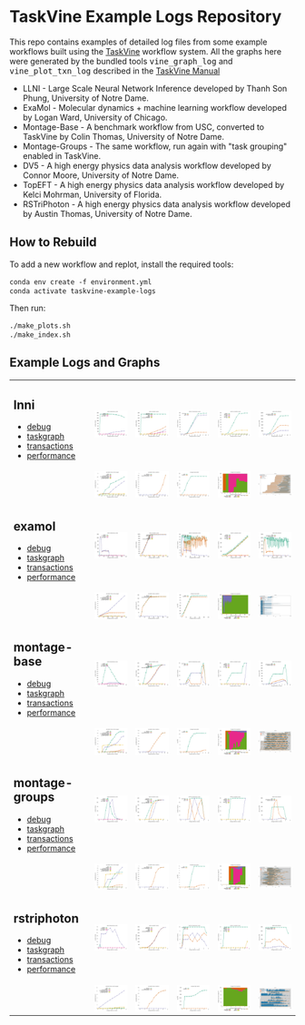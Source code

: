 # TaskVine Example Logs Repository

This repo contains examples of detailed log files from some
example workflows built using the <a href=https://ccl.cse.nd.edu/software/taskvine>TaskVine</a> workflow system.
All the graphs here were generated by the bundled tools <tt>vine_graph_log</tt> and <tt>vine_plot_txn_log</tt>
described in the <a href=/afs/crc.nd.edu/user/d/dthain/work/taskvine-example-logs>TaskVine Manual</a>

<ul>
<li> LLNI - Large Scale Neural Network Inference developed by Thanh Son Phung, University of Notre Dame.
<li> ExaMol - Molecular dynamics + machine learning workflow developed by Logan Ward, University of Chicago.
<li> Montage-Base - A benchmark workflow from USC, converted to TaskVine by Colin Thomas, University of Notre Dame.
<li> Montage-Groups - The same workflow, run again with "task grouping" enabled in TaskVine.
<li> DV5 - A high energy physics data analysis workflow developed by Connor Moore, University of Notre Dame.
<li> TopEFT - A high energy physics data analysis workflow developed by Kelci Mohrman, University of Florida.
<li> RSTriPhoton - A high energy physics data analysis workflow developed by Austin Thomas, University of Notre Dame.
</ul>

## How to Rebuild

To add a new workflow and replot, install the required tools:
```
conda env create -f environment.yml
conda activate taskvine-example-logs
```

Then run:
```
./make_plots.sh
./make_index.sh
```

## Example Logs and Graphs

<table>
<tr>
<td><h2>lnni</h2>
<ul>
<li><a href=examples/lnni/vine-logs/debug>debug</a>
<li><a href=examples/lnni/vine-logs/taskgraph>taskgraph</a>
<li><a href=examples/lnni/vine-logs/transactions>transactions</a>
<li><a href=examples/lnni/vine-logs/performance>performance</a>
<td><a href=examples/lnni/plots/performance.tasks.png><img src=examples/lnni/plots/performance.tasks.png width=250>
<td><a href=examples/lnni/plots/performance.tasks-accum.png><img src=examples/lnni/plots/performance.tasks-accum.png width=250>
<td><a href=examples/lnni/plots/performance.workers.png><img src=examples/lnni/plots/performance.workers.png width=250>
<td><a href=examples/lnni/plots/performance.workers-accum.png><img src=examples/lnni/plots/performance.workers-accum.png width=250>
<td><a href=examples/lnni/plots/performance.workers-disk.png><img src=examples/lnni/plots/performance.workers-disk.png width=250>
<tr><td>
<td><a href=examples/lnni/plots/performance.time-manager.png><img src=examples/lnni/plots/performance.time-manager.png width=250>
<td><a href=examples/lnni/plots/performance.time-workers.png><img src=examples/lnni/plots/performance.time-workers.png width=250>
<td><a href=examples/lnni/plots/performance.transfer.png><img src=examples/lnni/plots/performance.transfer.png width=250>
<td><a href=examples/lnni/plots/performance.times-stacked.png><img src=examples/lnni/plots/performance.times-stacked.png width=250>
<td><a href=examples/lnni/plots/txn-workers.png><img src=examples/lnni/plots/txn-workers.png width=250>
<tr>
<td><h2>examol</h2>
<ul>
<li><a href=examples/examol/vine-logs/debug>debug</a>
<li><a href=examples/examol/vine-logs/taskgraph>taskgraph</a>
<li><a href=examples/examol/vine-logs/transactions>transactions</a>
<li><a href=examples/examol/vine-logs/performance>performance</a>
<td><a href=examples/examol/plots/performance.tasks.png><img src=examples/examol/plots/performance.tasks.png width=250>
<td><a href=examples/examol/plots/performance.tasks-accum.png><img src=examples/examol/plots/performance.tasks-accum.png width=250>
<td><a href=examples/examol/plots/performance.workers.png><img src=examples/examol/plots/performance.workers.png width=250>
<td><a href=examples/examol/plots/performance.workers-accum.png><img src=examples/examol/plots/performance.workers-accum.png width=250>
<td><a href=examples/examol/plots/performance.workers-disk.png><img src=examples/examol/plots/performance.workers-disk.png width=250>
<tr><td>
<td><a href=examples/examol/plots/performance.time-manager.png><img src=examples/examol/plots/performance.time-manager.png width=250>
<td><a href=examples/examol/plots/performance.time-workers.png><img src=examples/examol/plots/performance.time-workers.png width=250>
<td><a href=examples/examol/plots/performance.transfer.png><img src=examples/examol/plots/performance.transfer.png width=250>
<td><a href=examples/examol/plots/performance.times-stacked.png><img src=examples/examol/plots/performance.times-stacked.png width=250>
<td><a href=examples/examol/plots/txn-workers.png><img src=examples/examol/plots/txn-workers.png width=250>
<tr>
<td><h2>montage-base</h2>
<ul>
<li><a href=examples/montage-base/vine-logs/debug>debug</a>
<li><a href=examples/montage-base/vine-logs/taskgraph>taskgraph</a>
<li><a href=examples/montage-base/vine-logs/transactions>transactions</a>
<li><a href=examples/montage-base/vine-logs/performance>performance</a>
<td><a href=examples/montage-base/plots/performance.tasks.png><img src=examples/montage-base/plots/performance.tasks.png width=250>
<td><a href=examples/montage-base/plots/performance.tasks-accum.png><img src=examples/montage-base/plots/performance.tasks-accum.png width=250>
<td><a href=examples/montage-base/plots/performance.workers.png><img src=examples/montage-base/plots/performance.workers.png width=250>
<td><a href=examples/montage-base/plots/performance.workers-accum.png><img src=examples/montage-base/plots/performance.workers-accum.png width=250>
<td><a href=examples/montage-base/plots/performance.workers-disk.png><img src=examples/montage-base/plots/performance.workers-disk.png width=250>
<tr><td>
<td><a href=examples/montage-base/plots/performance.time-manager.png><img src=examples/montage-base/plots/performance.time-manager.png width=250>
<td><a href=examples/montage-base/plots/performance.time-workers.png><img src=examples/montage-base/plots/performance.time-workers.png width=250>
<td><a href=examples/montage-base/plots/performance.transfer.png><img src=examples/montage-base/plots/performance.transfer.png width=250>
<td><a href=examples/montage-base/plots/performance.times-stacked.png><img src=examples/montage-base/plots/performance.times-stacked.png width=250>
<td><a href=examples/montage-base/plots/txn-workers.png><img src=examples/montage-base/plots/txn-workers.png width=250>
<tr>
<td><h2>montage-groups</h2>
<ul>
<li><a href=examples/montage-groups/vine-logs/debug>debug</a>
<li><a href=examples/montage-groups/vine-logs/taskgraph>taskgraph</a>
<li><a href=examples/montage-groups/vine-logs/transactions>transactions</a>
<li><a href=examples/montage-groups/vine-logs/performance>performance</a>
<td><a href=examples/montage-groups/plots/performance.tasks.png><img src=examples/montage-groups/plots/performance.tasks.png width=250>
<td><a href=examples/montage-groups/plots/performance.tasks-accum.png><img src=examples/montage-groups/plots/performance.tasks-accum.png width=250>
<td><a href=examples/montage-groups/plots/performance.workers.png><img src=examples/montage-groups/plots/performance.workers.png width=250>
<td><a href=examples/montage-groups/plots/performance.workers-accum.png><img src=examples/montage-groups/plots/performance.workers-accum.png width=250>
<td><a href=examples/montage-groups/plots/performance.workers-disk.png><img src=examples/montage-groups/plots/performance.workers-disk.png width=250>
<tr><td>
<td><a href=examples/montage-groups/plots/performance.time-manager.png><img src=examples/montage-groups/plots/performance.time-manager.png width=250>
<td><a href=examples/montage-groups/plots/performance.time-workers.png><img src=examples/montage-groups/plots/performance.time-workers.png width=250>
<td><a href=examples/montage-groups/plots/performance.transfer.png><img src=examples/montage-groups/plots/performance.transfer.png width=250>
<td><a href=examples/montage-groups/plots/performance.times-stacked.png><img src=examples/montage-groups/plots/performance.times-stacked.png width=250>
<td><a href=examples/montage-groups/plots/txn-workers.png><img src=examples/montage-groups/plots/txn-workers.png width=250>
<tr>
<td><h2>rstriphoton</h2>
<ul>
<li><a href=examples/rstriphoton/vine-logs/debug>debug</a>
<li><a href=examples/rstriphoton/vine-logs/taskgraph>taskgraph</a>
<li><a href=examples/rstriphoton/vine-logs/transactions>transactions</a>
<li><a href=examples/rstriphoton/vine-logs/performance>performance</a>
<td><a href=examples/rstriphoton/plots/performance.tasks.png><img src=examples/rstriphoton/plots/performance.tasks.png width=250>
<td><a href=examples/rstriphoton/plots/performance.tasks-accum.png><img src=examples/rstriphoton/plots/performance.tasks-accum.png width=250>
<td><a href=examples/rstriphoton/plots/performance.workers.png><img src=examples/rstriphoton/plots/performance.workers.png width=250>
<td><a href=examples/rstriphoton/plots/performance.workers-accum.png><img src=examples/rstriphoton/plots/performance.workers-accum.png width=250>
<td><a href=examples/rstriphoton/plots/performance.workers-disk.png><img src=examples/rstriphoton/plots/performance.workers-disk.png width=250>
<tr><td>
<td><a href=examples/rstriphoton/plots/performance.time-manager.png><img src=examples/rstriphoton/plots/performance.time-manager.png width=250>
<td><a href=examples/rstriphoton/plots/performance.time-workers.png><img src=examples/rstriphoton/plots/performance.time-workers.png width=250>
<td><a href=examples/rstriphoton/plots/performance.transfer.png><img src=examples/rstriphoton/plots/performance.transfer.png width=250>
<td><a href=examples/rstriphoton/plots/performance.times-stacked.png><img src=examples/rstriphoton/plots/performance.times-stacked.png width=250>
<td><a href=examples/rstriphoton/plots/txn-workers.png><img src=examples/rstriphoton/plots/txn-workers.png width=250>
</table>

